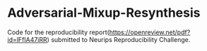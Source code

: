 # Adversarial-Mixup-Resynthesis
Code for the reproducibility report(https://openreview.net/pdf?id=lFfIA47iRR) submitted to Neurips Reproducibility Challenge. 
